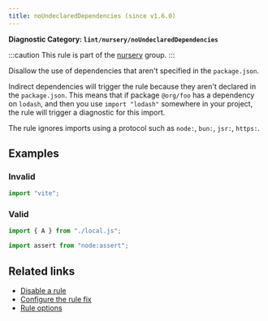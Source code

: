 ```yaml
---
title: noUndeclaredDependencies (since v1.6.0)
---
```


**Diagnostic Category: `lint/nursery/noUndeclaredDependencies`**

:::caution
This rule is part of the [nursery](/linter/rules/#nursery) group.
:::

Disallow the use of dependencies that aren't specified in the `package.json`.

Indirect dependencies will trigger the rule because they aren't declared in the `package.json`. This means that if package `@org/foo` has a dependency on `lodash`, and then you use
`import "lodash"` somewhere in your project, the rule will trigger a diagnostic for this import.

The rule ignores imports using a protocol such as `node:`, `bun:`, `jsr:`, `https:`.

## Examples

### Invalid

```jsx
import "vite";
```

### Valid

```jsx
import { A } from "./local.js";
```

```jsx
import assert from "node:assert";
```

## Related links

- [Disable a rule](/linter/#disable-a-lint-rule)
- [Configure the rule fix](/linter#configure-the-rule-fix)
- [Rule options](/linter/#rule-options)
